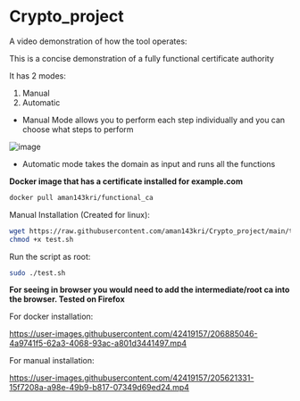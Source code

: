 # Crypto_project

A video demonstration of how the tool operates:

This is a concise demonstration of a fully functional certificate authority

It has 2 modes: 
1. Manual 
2. Automatic

* Manual Mode allows you to perform each step individually and you can choose what steps to perform 

![image](https://user-images.githubusercontent.com/42419157/205622189-90e54768-4457-4414-b3c2-b7b014436f7e.png)

* Automatic mode takes the domain as input and runs all the functions 

**Docker image that has a certificate installed for example.com**

``` bash 
docker pull aman143kri/functional_ca
```

Manual Installation (Created for linux): 
``` bash 
wget https://raw.githubusercontent.com/aman143kri/Crypto_project/main/test.sh
chmod +x test.sh 
```
Run the script as root: 
``` bash
sudo ./test.sh
```

**For seeing in browser you would need to add the intermediate/root ca into the browser. Tested on Firefox**

For docker installation:


https://user-images.githubusercontent.com/42419157/206885046-4a9741f5-62a3-4068-93ac-a801d3441497.mp4



For manual installation:

https://user-images.githubusercontent.com/42419157/205621331-15f7208a-a98e-49b9-b817-07349d69ed24.mp4



